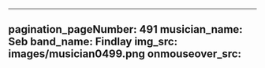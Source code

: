 ------
pagination_pageNumber: 491
musician_name: Seb
band_name: Findlay
img_src: images/musician0499.png
onmouseover_src: 
------